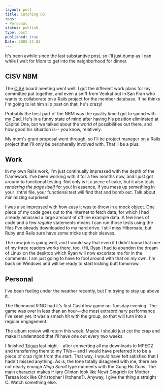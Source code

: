 ```yaml
---
layout: post
title: Catching Up
tags:
- Personal
status: publish
type: post
published: true
Date: 2005-11-03
---
```

It's been awhile since the last substantive post, so I'll just dump as I can while I wait for Mom to get into the neighborhood for dinner.</p>

## CISV NBM

The [CISV](http://www.cisv.org/) board meeting went well.  I got the different work plans for my committee put together, and even a sniff from Venkat out in San Fran who wants to collaborate on a Rails project for the member database.  If he thinks I'm going to let him slip past on that, he's crazy!

Probably the best part of the <span class="caps">NBM</span> was the quality time I got to spend with my Dad.  He's in a funny state of mind after having his position eliminated at Capital One, but we talked about the world of possibilities out there, and how good his situation is-- you know, relatively.
	
My mom's grant proposal went through, so I'll be project manager on a Rails project that I'll only be peripherally involved with.  That'll be a plus.

## Work

In my own Rails work, I'm just continually impressed with the depth of the framework.  I've been working with it for a few months now, and I just got around to functional testing.  Not only is it a piece of cake, but it also tests *rendering the page itself* for you!  In essence, if you mess up something in your .rhtml file, your functional test will find that and bomb out.  Talk about minimizing surprises!
	
I was also impressed with how easy it was to throw in a mock object.  One piece of my code goes out to the Internet to fetch data, for which I had already amassed a large amount of offline example data.  A few lines of code and a few *require* statements means I can run those tests using the files I've already downloaded to my hard drive.  I still miss Hibernate, but Ruby and Rails sure have some tricks up their sleeves.

The new job is going well, and I would say that even if I didn't know that one of my three readers works there, too.  (Hi, [Ryan](http://www.ryandaigle.com!)  I had to abandon the dream of Linux on the desktop which Ryan will now excoriate me for in the comments.  I am just going to have to fool around with that on my own.  I'm back on Windows and will be ready to start kicking butt tomorrow.

## Personal

I've been feeling under the weather recently, but I'm trying to stay up above it.
	
The Richmond <span class="caps">RING</span> had it's first Cashflow game on Tuesday evening.  The game was over in less than an hour&#8212;the most extraordinary performance I've seen yet.  It was a smash hit with the group, so that will turn into a regular engagement.
	
The album review will return this week.  Maybe I should just cut the crap and make it understood that I'll have one out every two weeks.
	
I finished [Trigun](https://en.wikipedia.org/wiki/Trigun) last night-- after converting all my downloads to <span class="caps">MPEG2</span> and transferring them to my TiVo-- and I would have preferred it to be a piece of crap right from the start.  That way, I would have felt satisfied that I hadn't missed anything.  As is, the tone totally disagreed with me, there are not nearly enough _Ninja Scroll_ type moments with the Gung Ho Guns.  The main character makes Hilary Clinton look like Newt Gingrich (or Mother Teresa look like Christopher Hitchens?).  Anyway, I give the thing a straight C.  Watch something else.
	